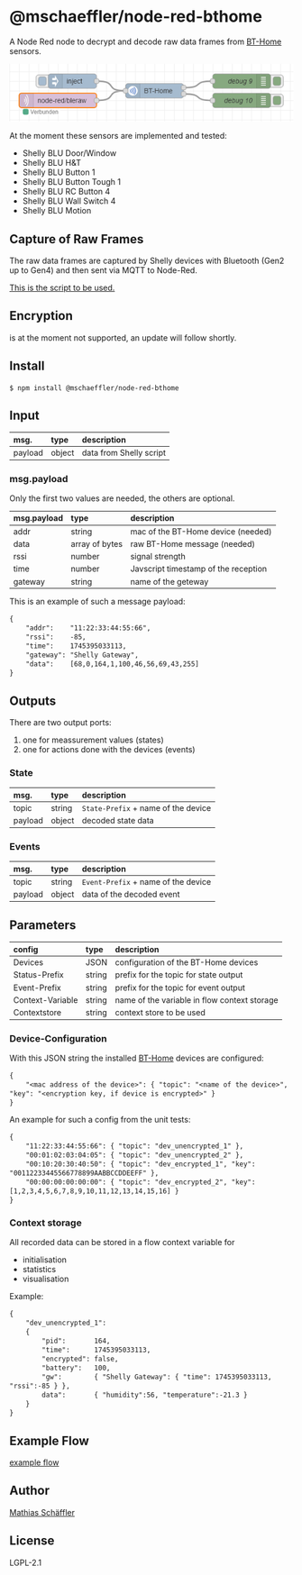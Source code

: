 # @mschaeffler/node-red-bthome

A Node Red node to decrypt and decode raw data frames from [BT-Home](https://bthome.io) sensors.

![image of example flow](https://github.com/m-schaeffler/node-red-my-nodes/raw/main/node-red-bthome/examples/bthome.png)

At the moment these sensors are implemented and tested:
- Shelly BLU Door/Window
- Shelly BLU H&T
- Shelly BLU Button 1
- Shelly BLU Button Tough 1
- Shelly BLU RC Button 4
- Shelly BLU Wall Switch 4
- Shelly BLU Motion

## Capture of Raw Frames

The raw data frames are captured by Shelly devices with Bluetooth (Gen2 up to Gen4) and then sent via MQTT to Node-Red.

[This is the script to be used.](https://raw.githubusercontent.com/m-schaeffler/ShellyScripts/refs/heads/main/ShellyBlu.js)

## Encryption

is at the moment not supported, an update will follow shortly.

## Install

```
$ npm install @mschaeffler/node-red-bthome
```

## Input

|msg.    | type   | description                       |
|:-------|:-------|:----------------------------------|
|payload | object | data from Shelly script|

### msg.payload

Only the first two values are needed, the others are optional.

|msg.payload| type   | description                       |
|:----------|:-------|:----------------------------------|
|addr       | string |mac of the BT-Home device (needed) |
|data       | array of bytes|raw BT-Home message (needed) |
|rssi       | number |signal strength |
|time       | number |Javscript timestamp of the reception |
|gateway    | string |name of the geteway |

This is an example of such a message payload:
```
{
    "addr":    "11:22:33:44:55:66",
    "rssi":    -85,
    "time":    1745395033113,
    "gateway": "Shelly Gateway",
    "data":    [68,0,164,1,100,46,56,69,43,255]
}
```

## Outputs

There are two output ports:
1. one for meassurement values (states)
2. one for actions done with the devices (events)

### State

|msg.    | type   | description                       |
|:-------|:-------|:----------------------------------|
|topic   | string | `State-Prefix` + name of the device|
|payload | object | decoded state data|

### Events

|msg.    | type   | description                       |
|:-------|:-------|:----------------------------------|
|topic   | string | `Event-Prefix` + name of the device|
|payload | object | data of the decoded event|

## Parameters

|config       | type   | description                       |
|:------------|:-------|:----------------------------------|
|Devices      | JSON   | configuration of the BT-Home devices |
|Status-Prefix| string | prefix for the topic for state output |
|Event-Prefix | string | prefix for the topic for event output |
|Context-Variable| string | name of the variable in flow context storage |
|Contextstore | string | context store to be used |

### Device-Configuration

With this JSON string the installed [BT-Home](https://bthome.io) devices are configured:
```
{
    "<mac address of the device>": { "topic": "<name of the device>", "key": "<encryption key, if device is encrypted>" }
}
```

An example for such a config from the unit tests:
```
{
    "11:22:33:44:55:66": { "topic": "dev_unencrypted_1" },
    "00:01:02:03:04:05": { "topic": "dev_unencrypted_2" },
    "00:10:20:30:40:50": { "topic": "dev_encrypted_1", "key": "00112233445566778899AABBCCDDEEFF" },
    "00:00:00:00:00:00": { "topic": "dev_encrypted_2", "key": [1,2,3,4,5,6,7,8,9,10,11,12,13,14,15,16] }
}
```

### Context storage

All recorded data can be stored in a flow context variable for
- initialisation
- statistics
- visualisation

Example:
```
{
    "dev_unencrypted_1":
    {
        "pid":       164,
        "time":      1745395033113,
        "encrypted": false,
        "battery":   100,
        "gw":        { "Shelly Gateway": { "time": 1745395033113, "rssi":-85 } },
        data":       { "humidity":56, "temperature":-21.3 }
    }
}
```

## Example Flow

[example flow](https://github.com/m-schaeffler/node-red-my-nodes/raw/main/node-red-bthome/examples/bthome.json)

## Author

[Mathias Schäffler](https://github.com/m-schaeffler)

## License

LGPL-2.1
